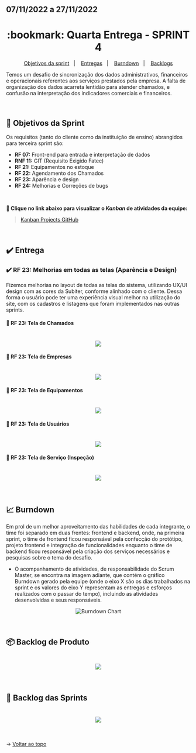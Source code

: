 ## 07/11/2022 a 27/11/2022

<span id="topo">

<h1 align="center">:bookmark: Quarta Entrega - SPRINT 4</h1>

<p align="center">
    <a href="#objetivos">Objetivos da sprint</a> &nbsp |&nbsp &nbsp
    <a href="#entregas">Entregas</a> &nbsp |&nbsp &nbsp
    <a href="#burndown">Burndown</a> &nbsp |&nbsp &nbsp
    <a href="#backlogs">Backlogs</a>
</p>

Temos um desafio de sincronização dos dados administrativos, financeiros e operacionais referentes aos serviços prestados pela empresa. A falta de organização dos dados acarreta lentidão para atender chamados, e confusão na interpretação dos indicadores comerciais e financeiros.

 <br>

<span id="objetivos">
    
## :dart: Objetivos da Sprint
Os requisitos (tanto do cliente como da instituição de ensino) abrangidos para terceira sprint são:
- **RF 07:** Front-end para entrada e interpretação de dados
- **RNF 11:** GIT (Requisito Exigido Fatec)
- **RF 21:** Equipamentos no estoque
- **RF 22:** Agendamento dos Chamados
- **RF 23:** Aparência e design
- **RF 24:** Melhorias e Correções de bugs
  
<br>
 
**:link: Clique no link abaixo para visualizar o *Kanban* de atividades da equipe:** 
> [Kanban Projects GitHub](https://github.com/orgs/Doc-Docker/projects/16)
  
<br>
    
<span id="entregas">
  
## :heavy_check_mark: Entrega

### :heavy_check_mark: RF 23: Melhorias em todas as telas (Aparência e Design)

Fizemos melhorias no layout de todas as telas do sistema, utilizando UX/UI design com as cores da Subiter, conforme alinhado com o cliente. Dessa forma o usuário pode ter uma experiência visual melhor na utilização do site, com os cadastros e listagens que foram implementados nas outras sprints.
    
#### 🚀 RF 23: Tela de Chamados
    
<h1 align="center"> <img src = "https://github.com/Doc-Docker/APISubiter/blob/main/docs/Imagens/1chamado.jpeg" /></h1>
    
#### 🚀 RF 23: Tela de Empresas
    
<h1 align="center"> <img src = "https://github.com/Doc-Docker/APISubiter/blob/main/docs/Imagens/2empresa.jpeg" /></h1>    
    
#### 🚀 RF 23: Tela de Equipamentos
    
<h1 align="center"> <img src = "https://github.com/Doc-Docker/APISubiter/blob/main/docs/Imagens/3equipamento.jpeg" /></h1>
    
#### 🚀 RF 23: Tela de Usuários
    
<h1 align="center"> <img src = "https://github.com/Doc-Docker/APISubiter/blob/main/docs/Imagens/4usu%C3%A1rio.jpeg" /></h1>
    
#### 🚀 RF 23: Tela de Serviço (Inspeção) 
   
<h1 align="center"> <img src = "https://github.com/Doc-Docker/APISubiter/blob/main/docs/Imagens/5servi%C3%A7o.jpeg" /></h1>    
    
<br>
    
<span id="burndown">
    
## :chart_with_upwards_trend: Burndown

Em prol de um melhor aproveitamento das habilidades de cada integrante, o time foi separado em duas frentes: frontend e backend, onde, na primeira sprint, o time de frontend ficou responsável pela confecção do protótipo, projeto frontend e integração de funcionalidades enquanto o time de backend ficou responsável pela criação dos serviços necessários e pesquisas sobre o tema do desafio. 

- O acompanhamento de atividades, de responsabilidade do Scrum Master, se encontra na imagem adiante, que contém o gráfico Burndown gerado pela equipe (onde o eixo X são os dias trabalhados na sprint e os valores do eixo Y representam as entregas e esforços realizados com o passar do tempo), incluindo as atividades desenvolvidas e seus responsáveis.
    
<div align="center">
    
![Burndown Chart](https://github.com/Doc-Docker/APISubiter/blob/main/docs/Imagens/burndown4.png)
</div>

<br>
  
<span id="backlogs">

## 📦 Backlog de Produto

<h1 align="center"> <img src = "https://github.com/Doc-Docker/APISubiter/blob/main/docs/Imagens/Backlog_Produto_4.png" /></h1>
    
<br>

## :dart: Backlog das Sprints

<h1 align="center"> <img src = "https://github.com/Doc-Docker/APISubiter/blob/main/docs/Imagens/Backlog_Sprints3.PNG" /></h1>
    
<br>
  
→ [Voltar ao topo](#topo)
